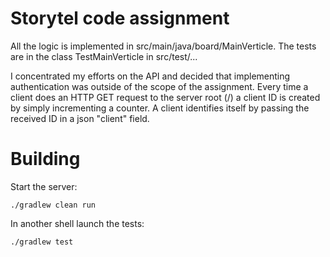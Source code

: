 # Storytel code assignment

All the logic is implemented in src/main/java/board/MainVerticle. The tests are in the class TestMainVerticle in src/test/...

I concentrated my efforts on the API and decided that implementing authentication was outside of the scope of the assignment.
Every time a client does an HTTP GET request to the server root (/) a client ID is created by simply incrementing a counter.
A client identifies itself by passing the received ID in a json "client" field.

# Building

Start the server:
```
./gradlew clean run
```
In another shell launch the tests:
```
./gradlew test
```
